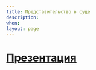 ```yaml
---
title: Представительство в суде
description:
when:
layout: page
---
```


# [Презентация](./6/Представительство.pptx)
